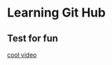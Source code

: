 # Learning Git Hub
## Test for fun
[cool video]([www.youtube.com](https://www.youtube.com/watch?v=4a2ZVSzMMq8&list=PLyuRouwmQCjlxyO-45o53YCWjBCM-fA7L&index=2))

